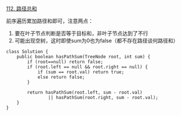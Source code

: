 [112. 路径总和](https://leetcode-cn.com/problems/path-sum/description/)

前序遍历累加路径和即可，注意两点：
1. 要在叶子节点判断是否等于目标和，非叶子节点达到了不行
2. 可能出现空树，这时即使sum为0也为false（都不存在路径谈何路径和）

```
class Solution {
    public boolean hasPathSum(TreeNode root, int sum) {
        if (root==null) return false;
        if (root.left == null && root.right == null) {
            if (sum == root.val) return true;
            else return false;
        }

        return hasPathSum(root.left, sum - root.val)
                || hasPathSum(root.right, sum - root.val);
    }
}
```
